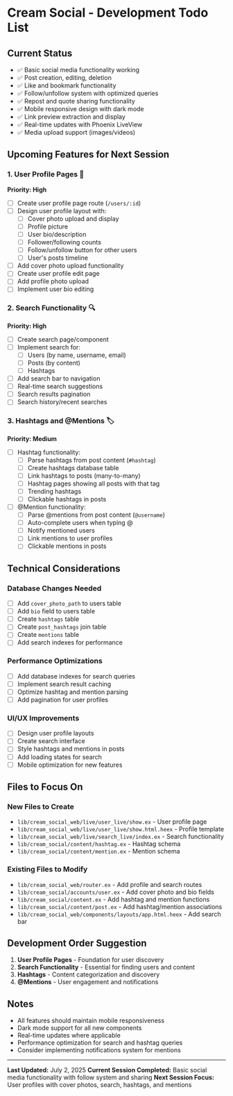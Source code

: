 # Cream Social - Development Todo List

## Current Status
- ✅ Basic social media functionality working
- ✅ Post creation, editing, deletion
- ✅ Like and bookmark functionality
- ✅ Follow/unfollow system with optimized queries
- ✅ Repost and quote sharing functionality
- ✅ Mobile responsive design with dark mode
- ✅ Link preview extraction and display
- ✅ Real-time updates with Phoenix LiveView
- ✅ Media upload support (images/videos)

## Upcoming Features for Next Session

### 1. User Profile Pages 📝
**Priority: High**
- [ ] Create user profile page route (`/users/:id`)
- [ ] Design user profile layout with:
  - [ ] Cover photo upload and display
  - [ ] Profile picture
  - [ ] User bio/description
  - [ ] Follower/following counts
  - [ ] Follow/unfollow button for other users
  - [ ] User's posts timeline
- [ ] Add cover photo upload functionality
- [ ] Create user profile edit page
- [ ] Add profile photo upload
- [ ] Implement user bio editing

### 2. Search Functionality 🔍
**Priority: High**
- [ ] Create search page/component
- [ ] Implement search for:
  - [ ] Users (by name, username, email)
  - [ ] Posts (by content)
  - [ ] Hashtags
- [ ] Add search bar to navigation
- [ ] Real-time search suggestions
- [ ] Search results pagination
- [ ] Search history/recent searches

### 3. Hashtags and @Mentions 🏷️
**Priority: Medium**
- [ ] Hashtag functionality:
  - [ ] Parse hashtags from post content (`#hashtag`)
  - [ ] Create hashtags database table
  - [ ] Link hashtags to posts (many-to-many)
  - [ ] Hashtag pages showing all posts with that tag
  - [ ] Trending hashtags
  - [ ] Clickable hashtags in posts
- [ ] @Mention functionality:
  - [ ] Parse @mentions from post content (`@username`)
  - [ ] Auto-complete users when typing @
  - [ ] Notify mentioned users
  - [ ] Link mentions to user profiles
  - [ ] Clickable mentions in posts

## Technical Considerations

### Database Changes Needed
- [ ] Add `cover_photo_path` to users table
- [ ] Add `bio` field to users table
- [ ] Create `hashtags` table
- [ ] Create `post_hashtags` join table
- [ ] Create `mentions` table
- [ ] Add search indexes for performance

### Performance Optimizations
- [ ] Add database indexes for search queries
- [ ] Implement search result caching
- [ ] Optimize hashtag and mention parsing
- [ ] Add pagination for user profiles

### UI/UX Improvements
- [ ] Design user profile layouts
- [ ] Create search interface
- [ ] Style hashtags and mentions in posts
- [ ] Add loading states for search
- [ ] Mobile optimization for new features

## Files to Focus On

### New Files to Create
- `lib/cream_social_web/live/user_live/show.ex` - User profile page
- `lib/cream_social_web/live/user_live/show.html.heex` - Profile template
- `lib/cream_social_web/live/search_live/index.ex` - Search functionality
- `lib/cream_social/content/hashtag.ex` - Hashtag schema
- `lib/cream_social/content/mention.ex` - Mention schema

### Existing Files to Modify
- `lib/cream_social_web/router.ex` - Add profile and search routes
- `lib/cream_social/accounts/user.ex` - Add cover photo and bio fields
- `lib/cream_social/content.ex` - Add hashtag and mention functions
- `lib/cream_social/content/post.ex` - Add hashtag/mention associations
- `lib/cream_social_web/components/layouts/app.html.heex` - Add search bar

## Development Order Suggestion
1. **User Profile Pages** - Foundation for user discovery
2. **Search Functionality** - Essential for finding users and content
3. **Hashtags** - Content categorization and discovery
4. **@Mentions** - User engagement and notifications

## Notes
- All features should maintain mobile responsiveness
- Dark mode support for all new components
- Real-time updates where applicable
- Performance optimization for search and hashtag queries
- Consider implementing notifications system for mentions

---

**Last Updated:** July 2, 2025
**Current Session Completed:** Basic social media functionality with follow system and sharing
**Next Session Focus:** User profiles with cover photos, search, hashtags, and mentions